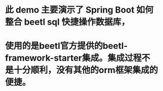 # 此 demo 主要演示了 Spring Boot 如何整合 beetl sql 快捷操作数据库，
# 使用的是beetl官方提供的beetl-framework-starter集成。集成过程不是十分顺利，没有其他的orm框架集成的便捷。
